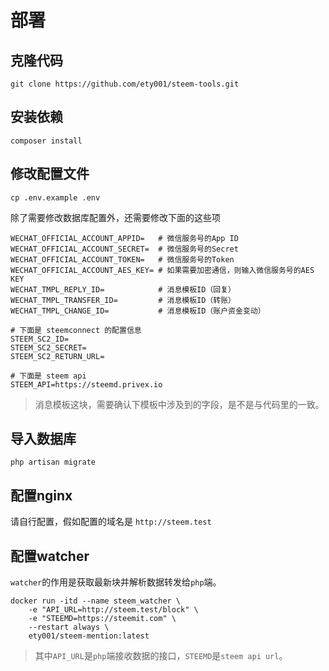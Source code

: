 
# 部署

## 克隆代码

```
git clone https://github.com/ety001/steem-tools.git
```

## 安装依赖

```
composer install
```

## 修改配置文件

```
cp .env.example .env
```

除了需要修改数据库配置外，还需要修改下面的这些项

```
WECHAT_OFFICIAL_ACCOUNT_APPID=   # 微信服务号的App ID
WECHAT_OFFICIAL_ACCOUNT_SECRET=  # 微信服务号的Secret
WECHAT_OFFICIAL_ACCOUNT_TOKEN=   # 微信服务号的Token
WECHAT_OFFICIAL_ACCOUNT_AES_KEY= # 如果需要加密通信，则输入微信服务号的AES KEY
WECHAT_TMPL_REPLY_ID=            # 消息模板ID（回复）
WECHAT_TMPL_TRANSFER_ID=         # 消息模板ID（转账）
WECHAT_TMPL_CHANGE_ID=           # 消息模板ID（账户资金变动）

# 下面是 steemconnect 的配置信息
STEEM_SC2_ID=                   
STEEM_SC2_SECRET=
STEEM_SC2_RETURN_URL=

# 下面是 steem api
STEEM_API=https://steemd.privex.io
```
> 消息模板这块，需要确认下模板中涉及到的字段，是不是与代码里的一致。

## 导入数据库

```
php artisan migrate
```

## 配置nginx
请自行配置，假如配置的域名是 `http://steem.test`

## 配置watcher
`watcher`的作用是获取最新块并解析数据转发给`php`端。
```
docker run -itd --name steem_watcher \
    -e "API_URL=http://steem.test/block" \
    -e "STEEMD=https://steemit.com" \
    --restart always \
    ety001/steem-mention:latest
```
> 其中`API_URL`是`php`端接收数据的接口，`STEEMD`是`steem api url`。
